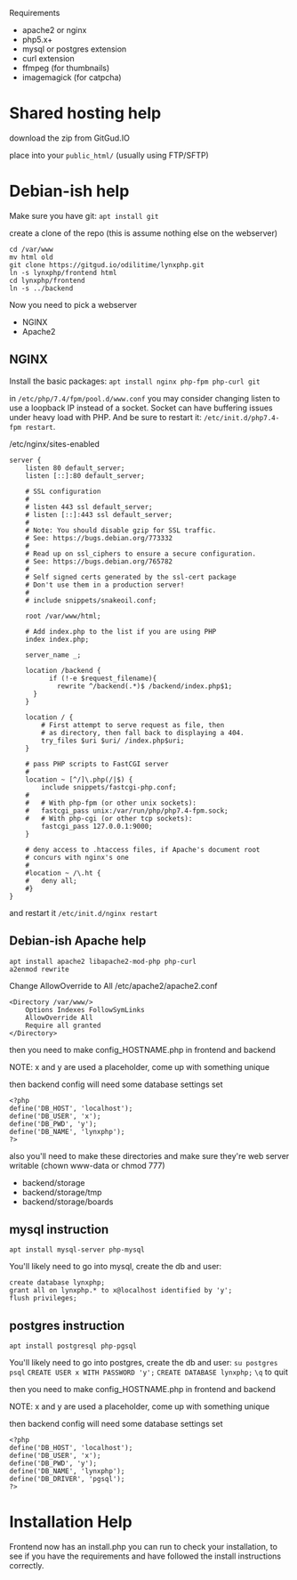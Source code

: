 Requirements
- apache2 or nginx
- php5.x+
- mysql or postgres extension
- curl extension
- ffmpeg (for thumbnails)
- imagemagick (for catpcha)

# Shared hosting help
download the zip from GitGud.IO

place into your `public_html/` (usually using FTP/SFTP)


# Debian-ish help
Make sure you have git:
`apt install git`

create a clone of the repo (this is assume nothing else on the webserver)
```
cd /var/www
mv html old
git clone https://gitgud.io/odilitime/lynxphp.git
ln -s lynxphp/frontend html
cd lynxphp/frontend
ln -s ../backend
```


Now you need to pick a webserver

- NGINX
- Apache2

## NGINX

Install the basic packages:
`apt install nginx php-fpm php-curl git`

in `/etc/php/7.4/fpm/pool.d/www.conf` you may consider changing listen to use a loopback IP instead of a socket.
Socket can have buffering issues under heavy load with PHP. And be sure to restart it: `/etc/init.d/php7.4-fpm restart`.

/etc/nginx/sites-enabled
```
server {
	listen 80 default_server;
	listen [::]:80 default_server;

	# SSL configuration
	#
	# listen 443 ssl default_server;
	# listen [::]:443 ssl default_server;
	#
	# Note: You should disable gzip for SSL traffic.
	# See: https://bugs.debian.org/773332
	#
	# Read up on ssl_ciphers to ensure a secure configuration.
	# See: https://bugs.debian.org/765782
	#
	# Self signed certs generated by the ssl-cert package
	# Don't use them in a production server!
	#
	# include snippets/snakeoil.conf;

	root /var/www/html;

	# Add index.php to the list if you are using PHP
	index index.php;

	server_name _;

	location /backend {
          if (!-e $request_filename){
            rewrite ^/backend(.*)$ /backend/index.php$1;
	  }
	}

	location / {
		# First attempt to serve request as file, then
		# as directory, then fall back to displaying a 404.
		try_files $uri $uri/ /index.php$uri;
	}

	# pass PHP scripts to FastCGI server
	#
	location ~ [^/]\.php(/|$) {
		include snippets/fastcgi-php.conf;
	#
	#	# With php-fpm (or other unix sockets):
	#	fastcgi_pass unix:/var/run/php/php7.4-fpm.sock;
	#	# With php-cgi (or other tcp sockets):
		fastcgi_pass 127.0.0.1:9000;
	}

	# deny access to .htaccess files, if Apache's document root
	# concurs with nginx's one
	#
	#location ~ /\.ht {
	#	deny all;
	#}
}

```
and restart it `/etc/init.d/nginx restart`

## Debian-ish Apache help

```
apt install apache2 libapache2-mod-php php-curl
a2enmod rewrite
```

Change AllowOverride to All
/etc/apache2/apache2.conf
```
<Directory /var/www/>
	Options Indexes FollowSymLinks
	AllowOverride All
	Require all granted
</Directory>
```

then you need to make config_HOSTNAME.php in frontend and backend

NOTE: x and y are used a placeholder, come up with something unique

then backend config will need some database settings set
```
<?php
define('DB_HOST', 'localhost');
define('DB_USER', 'x');
define('DB_PWD', 'y');
define('DB_NAME', 'lynxphp');
?>
```

also you'll need to make these directories and make sure they're web server writable (chown www-data or chmod 777)
- backend/storage
- backend/storage/tmp
- backend/storage/boards

## mysql instruction
`apt install mysql-server php-mysql`


You'll likely need to go into mysql, create the db and user:
```
create database lynxphp;
grant all on lynxphp.* to x@localhost identified by 'y';
flush privileges;
```

## postgres instruction
`apt install postgresql php-pgsql`

You'll likely need to go into postgres, create the db and user:
`su postgres`
`psql`
`CREATE USER x WITH PASSWORD 'y';`
`CREATE DATABASE lynxphp;`
`\q` to quit

then you need to make config_HOSTNAME.php in frontend and backend

NOTE: x and y are used a placeholder, come up with something unique

then backend config will need some database settings set
```
<?php
define('DB_HOST', 'localhost');
define('DB_USER', 'x');
define('DB_PWD', 'y');
define('DB_NAME', 'lynxphp');
define('DB_DRIVER', 'pgsql');
?>
```


# Installation Help

Frontend now has an install.php you can run to check your installation, to see if you have the requirements and have followed the install instructions correctly.
